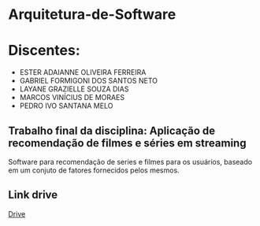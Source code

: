 # Arquitetura-de-Software

# Discentes:
- ESTER ADAIANNE OLIVEIRA FERREIRA
- GABRIEL FORMIGONI DOS SANTOS NETO
- LAYANE GRAZIELLE SOUZA DIAS
- MARCOS VINÍCIUS DE MORAES
- PEDRO IVO SANTANA MELO

## Trabalho final da disciplina: Aplicação de recomendação de filmes e séries em streaming
Software para recomendação de series e filmes para os usuários, baseado em um conjuto de fatores fornecidos pelos mesmos.

## Link drive
[Drive]([https://www.google.com](https://drive.google.com/drive/folders/1Zd88TZ2SV9wF4GPtbWeIabXItNYFuPwv?usp=sharing)https://drive.google.com/drive/folders/1Zd88TZ2SV9wF4GPtbWeIabXItNYFuPwv?usp=sharing)

